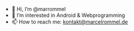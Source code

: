 - 👋 Hi, I’m @marrommel
- 👀 I’m interested in Android & Webprogramming
- 📫 How to reach me: kontakt@marcelrommel.de


